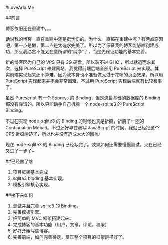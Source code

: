 #LoveAria.Me

##前言

博客依旧还在重建中。。。

话说我的博客一直在重建中还是挺忧伤的。为什么一直都在重建中呢？有两点原因吧，第一点是懒，第二点是太追求完美了。所以为了保证我的博客能够顺利建成功，那么我必然不能太在意所谓的“纯净”了，而是先保证功能的基本完善。

新的博客因为自己的 VPS 只有 3G 硬盘，所以装不进 GHC ，所以就退而求其次，选择 PureScript 来建网站。我觉得前端后端全部用 PureScript 来实现。其实前端实现起来还不算难，因为我本身也不准备做太过于花哨的页面效果，所以用 PureScript 实现起来并不会非常困难。不过用 PureScript 实现后端就有比较费事了。

虽然 Purescript 有一个 Express 的 Binding，但是连最基础的数据库的 Binding 都没有靠谱的。所以只能动手自己折腾一个 node-sqlite3 的 PureScript Binding。

不过在实现 node-sqlite3 的 Binding 的时候也真是折腾，折腾了一圈的 Continuation Monad。不过还好早在我写 JavaScript 的时候，我就已经把这个 CPS 折腾清楚了，所以也并没有造成太大的困扰。

现在 node-sqlite3 的 Binding 已经写完了。效果如何还需要慢慢测试，现在已经又进了一步了~

##已经做了啥

1. 项目框架基本完成
2. sqlite3 binding 基本实现。
3. 模板引擎核心实现。

##接下来如何

1. 测试并且完善 sqlite3 的 Binding。
2. 完善模板引擎。
3. 把简单的 MVC 框架搭建起来。
4. 完成博客的基本功能（用户，文章，评论，权限）
5. 好好开始写些博客。
6. 完善前端，如何完善待定，反正整个项目的框架是搭好了。
